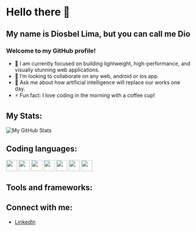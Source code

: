 # Hello there 👋

## My name is Diosbel Lima, but you can call me Dio

### Welcome to my GitHub profile!

- 🔭 I am currently focused on building lightweight, high-performance, and visually stunning web applications.
- 👯 I’m looking to collaborate on any web, android or ios app.
- 💬 Ask me about how artificial intelligence will replace our works one day.
- ⚡ Fun fact: I love coding in the morning with a coffee cup!

## My Stats:
![My GitHub Stats](https://github-readme-stats.vercel.app/api?username=ing-dio&show_icons=true)

## Coding languages:
[<img src="https://upload.wikimedia.org/wikipedia/commons/5/51/Java_logo_icon.png" width="30">](https://www.java.com/en/)
[<img src="https://cdn.simpleicons.org/kotlin/0095D5" width="30">](https://kotlinlang.org/)
[<img src="https://cdn.simpleicons.org/csharp/239120" width="30">](https://learn.microsoft.com/en-us/dotnet/csharp/)
[<img src="https://cdn.simpleicons.org/html5/E34F26" width="30">](https://developer.mozilla.org/en-US/docs/Web/HTML)
[<img src="https://cdn.simpleicons.org/css3/1572B6" width="30">](https://developer.mozilla.org/en-US/docs/Web/CSS)
[<img src="https://cdn.simpleicons.org/javascript/F7DF1E" width="30">](https://developer.mozilla.org/en-US/docs/Web/JavaScript)
[<img src="https://cdn.simpleicons.org/python/306998" width="30">](https://www.python.org/)

## Tools and frameworks:


## Connect with me:
- [LinkedIn](https://www.linkedin.com/in/ing-lima/)
